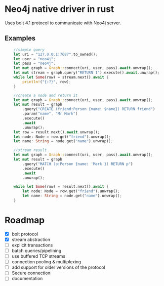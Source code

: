 # Neo4j native driver in rust

Uses bolt 4.1 protocol to communicate with Neo4j server.


## Examples

```rust
    //simple query
    let uri = "127.0.0.1:7687".to_owned();
    let user = "neo4j";
    let pass = "neo4j";
    let mut graph = Graph::connect(uri, user, pass).await.unwrap();
    let mut stream = graph.query("RETURN 1").execute().await.unwrap();
    while let Some(row) = stream.next().await {
        println!("{:?}", row);
    }
```


```rust
    //create a node and return it
    let mut graph = Graph::connect(uri, user, pass).await.unwrap();
    let mut result = graph
        .query("CREATE (friend:Person {name: $name}) RETURN friend")
        .param("name", "Mr Mark")
        .execute()
        .await
        .unwrap();
    let row = result.next().await.unwrap();
    let node: Node = row.get("friend").unwrap();
    let name: String = node.get("name").unwrap();
```

```rust
    //stream result
    let mut graph = Graph::connect(uri, user, pass).await.unwrap();
    let mut result = graph
        .query("MATCH (p:Person {name: 'Mark'}) RETURN p")
        .execute()
        .await
        .unwrap();

    while let Some(row) = result.next().await {
        let node: Node = row.get("friend").unwrap();
        let name: String = node.get("name").unwrap();
    }
```

# Roadmap
- [x] bolt protocol
- [x] stream abstraction
- [ ] explicit transactions
- [ ] batch queries/pipelining
- [ ] use buffered TCP streams
- [ ] connection pooling & multiplexing
- [ ] add support for older versions of the protocol
- [ ] Secure connection
- [ ] documentation
